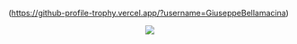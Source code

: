 (https://github-profile-trophy.vercel.app/?username=GiuseppeBellamacina)
<p align="center">
	<img src=https://github-readme-stats.vercel.app/api?username=GiuseppeBellamacina&show_icons=true&count_private=true />
</p>
